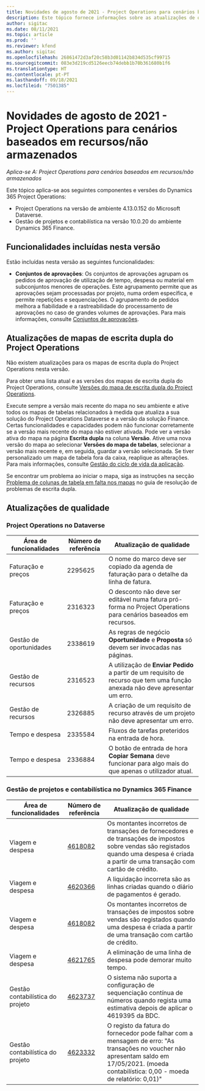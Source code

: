 ```yaml
---
title: Novidades de agosto de 2021 - Project Operations para cenários baseados em recursos/não armazenados
description: Este tópico fornece informações sobre as atualizações de qualidade disponíveis na versão de agosto de 2021 do Project Operations para cenários baseados em recursos/não armazenados.
author: sigitac
ms.date: 08/11/2021
ms.topic: article
ms.prod: ''
ms.reviewer: kfend
ms.author: sigitac
ms.openlocfilehash: 26861472d3af20c58b3d01142b834d535cf99715
ms.sourcegitcommit: 083e3d219cd5126eecb74debb1b70b361680b1f6
ms.translationtype: HT
ms.contentlocale: pt-PT
ms.lasthandoff: 09/18/2021
ms.locfileid: "7501385"
---
```

# <a name="whats-new-august-2021---project-operations-for-resourcenon-stocked-based-scenarios"></a>Novidades de agosto de 2021 - Project Operations para cenários baseados em recursos/não armazenados

*Aplica-se A: Project Operations para cenários baseados em recursos/não armazenados*

Este tópico aplica-se aos seguintes componentes e versões do Dynamics 365 Project Operations:

   - Project Operations na versão de ambiente 4.13.0.152 do Microsoft Dataverse.
   - Gestão de projetos e contabilística na versão 10.0.20 do ambiente Dynamics 365 Finance.

## <a name="features-included-in-this-release"></a>Funcionalidades incluídas nesta versão

Estão incluídas nesta versão as seguintes funcionalidades:

- **Conjuntos de aprovações**: Os conjuntos de aprovações agrupam os pedidos de aprovação de utilização de tempo, despesa ou material em subconjuntos menores de operações. Este agrupamento permite que as aprovações sejam processadas por projeto, numa ordem específica, e permite repetições e sequenciações. O agrupamento de pedidos melhora a fiabilidade e a rastreabilidade do processamento de aprovações no caso de grandes volumes de aprovações. Para mais informações, consulte [Conjuntos de aprovações](../approvals/approval-sets.md).

## <a name="project-operations-dual-write-maps-updates"></a>Atualizações de mapas de escrita dupla do Project Operations

Não existem atualizações para os mapas de escrita dupla do Project Operations nesta versão.

Para obter uma lista atual e as versões dos mapas de escrita dupla do Project Operations, consulte [Versões do mapa de escrita dupla do Project Operations](../environment/resource-dual-write-maps.md).

Execute sempre a versão mais recente do mapa no seu ambiente e ative todos os mapas de tabelas relacionados à medida que atualiza a sua solução do Project Operations Dataverse e a versão da solução Finance. Certas funcionalidades e capacidades podem não funcionar corretamente se a versão mais recente do mapa não estiver ativada. Pode ver a versão ativa do mapa na página **Escrita dupla** na coluna **Versão**. Ative uma nova versão do mapa ao selecionar **Versões do mapa de tabelas**, selecionar a versão mais recente e, em seguida, guardar a versão selecionada. Se tiver personalizado um mapa de tabela fora da caixa, reaplique as alterações. Para mais informações, consulte [Gestão do ciclo de vida da aplicação](/dynamics365/fin-ops-core/dev-itpro/data-entities/dual-write/app-lifecycle-management).

Se encontrar um problema ao iniciar o mapa, siga as instruções na secção [Problema de colunas de tabela em falta nos mapas](/dynamics365/fin-ops-core/dev-itpro/data-entities/dual-write/dual-write-troubleshooting-finops-upgrades#missing-table-columns-issue-on-maps) no guia de resolução de problemas de escrita dupla.

## <a name="quality-updates"></a>Atualizações de qualidade

### <a name="project-operations-on-dataverse"></a>Project Operations no Dataverse

| **Área de funcionalidades** | **Número de referência** | **Atualização de qualidade** |
| --- | --- | --- |
| Faturação e preços | 2295625 | O nome do marco deve ser copiado da agenda de faturação para o detalhe da linha de fatura. |
| Faturação e preços | 2316323 | O desconto não deve ser editável numa fatura pró-forma no Project Operations para cenários baseados em recursos. |
| Gestão de oportunidades | 2338619 | As regras de negócio **Oportunidade** e **Proposta** só devem ser invocadas nas páginas. |
| Gestão de recursos | 2316523 | A utilização de **Enviar Pedido** a partir de um requisito de recurso que tem uma função anexada não deve apresentar um erro. |
| Gestão de recursos | 2326885 | A criação de um requisito de recurso através de um projeto não deve apresentar um erro. |
| Tempo e despesa | 2335584 | Fluxos de tarefas preteridos na entrada de hora. |
| Tempo e despesa | 2336884 | O botão de entrada de hora **Copiar Semana** deve funcionar para algo mais do que apenas o utilizador atual. |


### <a name="project-management-and-accounting-on-dynamics-365-finance"></a>Gestão de projetos e contabilística no Dynamics 365 Finance

| Área de funcionalidades | Número de referência | Atualização de qualidade |
| --- | --- | --- |
| Viagem e despesa | [4618082](https://fix.lcs.dynamics.com/Issue/Details?kb=4618082&amp;bugId=583101&amp;dbType=3&amp;qc=9c85ac8ca1e5e9cd07fac9e9aa2cb0914724e28b86ad3339dacf7741f554c605) | Os montantes incorretos de transações de fornecedores e de transações de impostos sobre vendas são registados quando uma despesa é criada a partir de uma transação com cartão de crédito. |
| Viagem e despesa | [4620366](https://fix.lcs.dynamics.com/Issue/Details?kb=4620366&amp;bugId=579485&amp;dbType=3&amp;qc=e864789bd95505ea624c537d585bf113c2de60b97c88439d44693dbd85aa8e92) | A liquidação incorreta são as linhas criadas quando o diário de pagamentos é gerado. |
| Viagem e despesa | [4618082](https://fix.lcs.dynamics.com/Issue/Details?kb=4618082&amp;bugId=583101&amp;dbType=3&amp;qc=9c85ac8ca1e5e9cd07fac9e9aa2cb0914724e28b86ad3339dacf7741f554c605) | Os montantes incorretos de transações de impostos sobre vendas são registados quando uma despesa é criada a partir de uma transação com cartão de crédito. |
| Viagem e despesa | [4621765](https://fix.lcs.dynamics.com/Issue/Details?kb=4621765&amp;bugId=587306&amp;dbType=3&amp;qc=6fbfad0123d4e95eaf8d5a5a2f6c354577c991b7905c852ab02d1f94e728a876) | A eliminação de uma linha de despesa pode demorar muito tempo. |
| Gestão contabilística do projeto | [4623737](https://fix.lcs.dynamics.com/Issue/Details?kb=4623737&amp;bugId=598109&amp;dbType=3&amp;qc=4101fc5865201e21815299f2ff11ae46d5d5370510868df86c25ee09a8ca1a0c) | O sistema não suporta a configuração de sequenciação contínua de números quando regista uma estimativa depois de aplicar o 4619395 da BDC. |
| Gestão contabilística do projeto | [4623332](https://fix.lcs.dynamics.com/Issue/Details?kb=4623332&amp;bugId=586034&amp;dbType=3&amp;qc=2f64bb1977c4a9c9dd2ce9de7e72230b86eca14b6295c5bbfb614ea97ad81caf) | O registo da fatura do fornecedor pode falhar com a mensagem de erro: "As transações no voucher não apresentam saldo em 17/05/2021. (moeda contabilística: 0,00 - moeda de relatório: 0,01)" |
